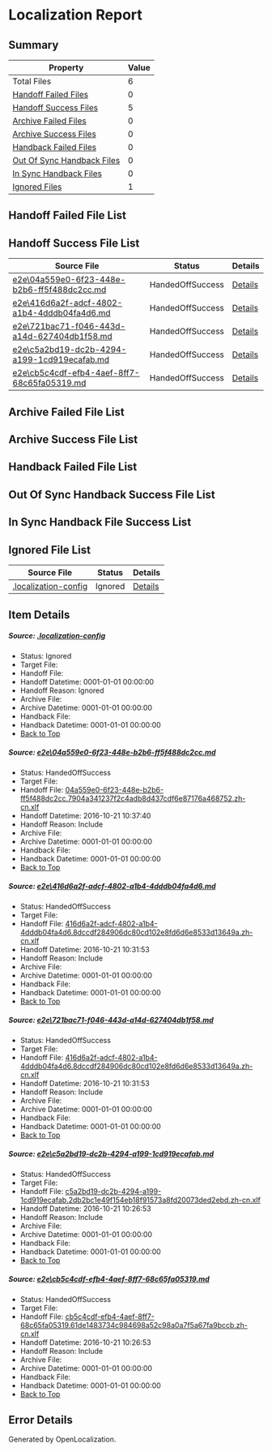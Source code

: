 # <a name='report-top'></a> Localization Report

## Summary
 Property | Value 
 -------- | ----- 
 Total Files | 6
[ Handoff Failed Files ](#handoff-failed-list)| 0
[ Handoff Success Files ](#handoff-success-list)| 5
[ Archive Failed Files ](#archive-failed-list)| 0
[ Archive Success Files ](#archive-success-list)| 0
[ Handback Failed Files ](#handback-failed-list)| 0
[ Out Of Sync Handback Files ](#outofsync-handback-success-list)| 0
[ In Sync Handback Files ](#insync-handback-success-list)| 0
[ Ignored Files ](#ignored-list)| 1

## <a name='handoff-failed-list'></a> Handoff Failed File List

## <a name='handoff-success-list'></a> Handoff Success File List
 Source File | Status | Details 
 ----------- | ------ | ------- 
 [e2e\04a559e0-6f23-448e-b2b6-ff5f488dc2cc.md](https://github.com/OpenLocalizationTestOrg/ol-test0/blob/51ca53be2dff9fca90d8562c23e71bf9f39ba61c/e2e/04a559e0-6f23-448e-b2b6-ff5f488dc2cc.md) | HandedOffSuccess | [Details](#1e40828ead36f557a6018c32f8c30e9aba25018c1)
 [e2e\416d6a2f-adcf-4802-a1b4-4dddb04fa4d6.md](https://github.com/OpenLocalizationTestOrg/ol-test0/blob/0379e5e5428cbaa8d5feec2f6c7ac478377a45c3/e2e/416d6a2f-adcf-4802-a1b4-4dddb04fa4d6.md) | HandedOffSuccess | [Details](#3c4104948f90f022d5c46e3d6168a3e2c912f7c22)
 [e2e\721bac71-f046-443d-a14d-627404db1f58.md](https://github.com/OpenLocalizationTestOrg/ol-test0/blob/51ca53be2dff9fca90d8562c23e71bf9f39ba61c/e2e/721bac71-f046-443d-a14d-627404db1f58.md) | HandedOffSuccess | [Details](#3c4104948f90f022d5c46e3d6168a3e2c912f7c23)
 [e2e\c5a2bd19-dc2b-4294-a199-1cd919ecafab.md](https://github.com/OpenLocalizationTestOrg/ol-test0/blob/06d3d676e00a1f00fb4fb417218f946d6b055ce6/e2e/c5a2bd19-dc2b-4294-a199-1cd919ecafab.md) | HandedOffSuccess | [Details](#6de655c35a4285de56e12d4a7ceb9c079f07bf204)
 [e2e\cb5c4cdf-efb4-4aef-8ff7-68c65fa05319.md](https://github.com/OpenLocalizationTestOrg/ol-test0/blob/06d3d676e00a1f00fb4fb417218f946d6b055ce6/e2e/cb5c4cdf-efb4-4aef-8ff7-68c65fa05319.md) | HandedOffSuccess | [Details](#4c3ef51738d53aabc47db9256907927a6c6093d65)

## <a name='archive-failed-list'></a> Archive Failed File List

## <a name='archive-success-list'></a> Archive Success File List

## <a name='handback-failed-list'></a> Handback Failed File List

## <a name='outofsync-handback-success-list'></a> Out Of Sync Handback Success File List

## <a name='insync-handback-success-list'></a> In Sync Handback File Success List

## <a name='ignored-list'></a> Ignored File List
 Source File | Status | Details 
 ----------- | ------ | ------- 
 [.localization-config](https://github.com/OpenLocalizationTestOrg/ol-test0/blob/51ca53be2dff9fca90d8562c23e71bf9f39ba61c/.localization-config) | Ignored | [Details](#c268a05ecaa7ec85942ed632c29928ee5bd6da8d0)

## Item Details
##### <a name='c268a05ecaa7ec85942ed632c29928ee5bd6da8d0'></a> Source: [.localization-config](https://github.com/OpenLocalizationTestOrg/ol-test0/blob/51ca53be2dff9fca90d8562c23e71bf9f39ba61c/.localization-config)
* Status: Ignored
* Target File: 
* Handoff File: 
* Handoff Datetime: 0001-01-01 00:00:00
* Handoff Reason: Ignored
* Archive File: 
* Archive Datetime: 0001-01-01 00:00:00
* Handback File: 
* Handback Datetime: 0001-01-01 00:00:00
* [Back to Top](#report-top)

##### <a name='1e40828ead36f557a6018c32f8c30e9aba25018c1'></a> Source: [e2e\04a559e0-6f23-448e-b2b6-ff5f488dc2cc.md](https://github.com/OpenLocalizationTestOrg/ol-test0/blob/51ca53be2dff9fca90d8562c23e71bf9f39ba61c/e2e/04a559e0-6f23-448e-b2b6-ff5f488dc2cc.md)
* Status: HandedOffSuccess
* Target File: 
* Handoff File: [04a559e0-6f23-448e-b2b6-ff5f488dc2cc.7904a341237f2c4adb8d437cdf6e87176a468752.zh-cn.xlf](https://github.com/OpenLocalizationTestOrg/ol-test0-handoff/blob/f761cda51e863799e973ee16759adc96e46a707b/ol-handoff/OpenLocalizationTestOrg/ol-test0-zhcn/shujia/ht/04a559e0-6f23-448e-b2b6-ff5f488dc2cc.7904a341237f2c4adb8d437cdf6e87176a468752.zh-cn.xlf)
* Handoff Datetime: 2016-10-21 10:37:40
* Handoff Reason: Include
* Archive File: 
* Archive Datetime: 0001-01-01 00:00:00
* Handback File: 
* Handback Datetime: 0001-01-01 00:00:00
* [Back to Top](#report-top)

##### <a name='3c4104948f90f022d5c46e3d6168a3e2c912f7c22'></a> Source: [e2e\416d6a2f-adcf-4802-a1b4-4dddb04fa4d6.md](https://github.com/OpenLocalizationTestOrg/ol-test0/blob/0379e5e5428cbaa8d5feec2f6c7ac478377a45c3/e2e/416d6a2f-adcf-4802-a1b4-4dddb04fa4d6.md)
* Status: HandedOffSuccess
* Target File: 
* Handoff File: [416d6a2f-adcf-4802-a1b4-4dddb04fa4d6.8dccdf284906dc80cd102e8fd6d6e8533d13649a.zh-cn.xlf](https://github.com/OpenLocalizationTestOrg/ol-test0-handoff/blob/5fca273791b889c55021240299061fa6cc39136b/ol-handoff/OpenLocalizationTestOrg/ol-test0-zhcn/shujia/ht/416d6a2f-adcf-4802-a1b4-4dddb04fa4d6.8dccdf284906dc80cd102e8fd6d6e8533d13649a.zh-cn.xlf)
* Handoff Datetime: 2016-10-21 10:31:53
* Handoff Reason: Include
* Archive File: 
* Archive Datetime: 0001-01-01 00:00:00
* Handback File: 
* Handback Datetime: 0001-01-01 00:00:00
* [Back to Top](#report-top)

##### <a name='3c4104948f90f022d5c46e3d6168a3e2c912f7c23'></a> Source: [e2e\721bac71-f046-443d-a14d-627404db1f58.md](https://github.com/OpenLocalizationTestOrg/ol-test0/blob/51ca53be2dff9fca90d8562c23e71bf9f39ba61c/e2e/721bac71-f046-443d-a14d-627404db1f58.md)
* Status: HandedOffSuccess
* Target File: 
* Handoff File: [416d6a2f-adcf-4802-a1b4-4dddb04fa4d6.8dccdf284906dc80cd102e8fd6d6e8533d13649a.zh-cn.xlf](https://github.com/OpenLocalizationTestOrg/ol-test0-handoff/blob/5fca273791b889c55021240299061fa6cc39136b/ol-handoff/OpenLocalizationTestOrg/ol-test0-zhcn/shujia/ht/416d6a2f-adcf-4802-a1b4-4dddb04fa4d6.8dccdf284906dc80cd102e8fd6d6e8533d13649a.zh-cn.xlf)
* Handoff Datetime: 2016-10-21 10:31:53
* Handoff Reason: Include
* Archive File: 
* Archive Datetime: 0001-01-01 00:00:00
* Handback File: 
* Handback Datetime: 0001-01-01 00:00:00
* [Back to Top](#report-top)

##### <a name='6de655c35a4285de56e12d4a7ceb9c079f07bf204'></a> Source: [e2e\c5a2bd19-dc2b-4294-a199-1cd919ecafab.md](https://github.com/OpenLocalizationTestOrg/ol-test0/blob/06d3d676e00a1f00fb4fb417218f946d6b055ce6/e2e/c5a2bd19-dc2b-4294-a199-1cd919ecafab.md)
* Status: HandedOffSuccess
* Target File: 
* Handoff File: [c5a2bd19-dc2b-4294-a199-1cd919ecafab.2db2bc1e49f154eb18f91573a8fd20073ded2ebd.zh-cn.xlf](https://github.com/OpenLocalizationTestOrg/ol-test0-handoff/blob/8bbcc022c398841e336fc714e06cf6422f89fd96/ol-handoff/OpenLocalizationTestOrg/ol-test0-zhcn/shujia/ht/c5a2bd19-dc2b-4294-a199-1cd919ecafab.2db2bc1e49f154eb18f91573a8fd20073ded2ebd.zh-cn.xlf)
* Handoff Datetime: 2016-10-21 10:26:53
* Handoff Reason: Include
* Archive File: 
* Archive Datetime: 0001-01-01 00:00:00
* Handback File: 
* Handback Datetime: 0001-01-01 00:00:00
* [Back to Top](#report-top)

##### <a name='4c3ef51738d53aabc47db9256907927a6c6093d65'></a> Source: [e2e\cb5c4cdf-efb4-4aef-8ff7-68c65fa05319.md](https://github.com/OpenLocalizationTestOrg/ol-test0/blob/06d3d676e00a1f00fb4fb417218f946d6b055ce6/e2e/cb5c4cdf-efb4-4aef-8ff7-68c65fa05319.md)
* Status: HandedOffSuccess
* Target File: 
* Handoff File: [cb5c4cdf-efb4-4aef-8ff7-68c65fa05319.61de1483734c984698a52c98a0a7f5a67fa9bccb.zh-cn.xlf](https://github.com/OpenLocalizationTestOrg/ol-test0-handoff/blob/8bbcc022c398841e336fc714e06cf6422f89fd96/ol-handoff/OpenLocalizationTestOrg/ol-test0-zhcn/shujia/ht/cb5c4cdf-efb4-4aef-8ff7-68c65fa05319.61de1483734c984698a52c98a0a7f5a67fa9bccb.zh-cn.xlf)
* Handoff Datetime: 2016-10-21 10:26:53
* Handoff Reason: Include
* Archive File: 
* Archive Datetime: 0001-01-01 00:00:00
* Handback File: 
* Handback Datetime: 0001-01-01 00:00:00
* [Back to Top](#report-top)


## Error Details

Generated by OpenLocalization.

